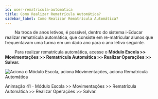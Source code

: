 ```yaml
---
id: user-rematricula-automatica
title: Como Realizar Rematrícula Automática?
sidebar_label: Como Realizar Rematrícula Automática?
---
```


&nbsp;&nbsp;&nbsp;&nbsp;&nbsp;&nbsp;&nbsp; Na troca de anos letivos, é possível, dentro do sistema i-Educar realizar rematrícula automática, que consiste em re-matricular alunos que frequentavam uma turma em um dado ano para o ano letivo seguinte.

&nbsp;&nbsp;&nbsp;&nbsp;&nbsp;&nbsp;&nbsp; Para realizar rematrícula automática, acesse o **Módulo Escola >> Movimentações >> Rematrícula Automática >> Realizar Operações >> Salvar.**


![Aciona o Módulo Escola, aciona Movimentações, aciona Rematricula Automática](/img/user-docs/rematricula_automatica.gif)

<p class="centerText">Animação 41 - Módulo Escola >> Movimentações >> Rematrícula Automática >> Realizar Operações >> Salvar.</p>
